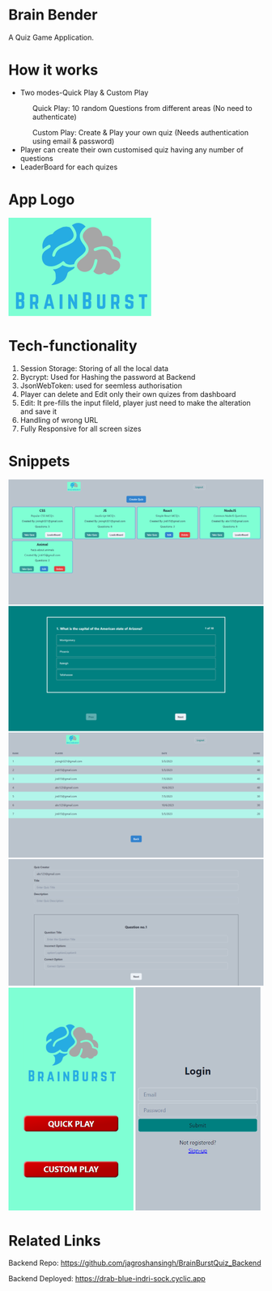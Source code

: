 # Brain Bender 
A Quiz Game Application.

# How it works
<ul>
  <li>Two modes-Quick Play & Custom Play </li>
  <ol>Quick Play: 10 random Questions from different areas (No need to authenticate)</ol>
  <ol>Custom Play: Create & Play your own quiz (Needs authentication using email & password)</ol>
  <li>Player can create their own customised quiz having any number of questions</li>
  <li>LeaderBoard for each quizes</li>
</ul>

# App Logo
<img src="https://github.com/jagroshansingh/Quiz/blob/master/frontend/public/BrainBurst_Logo.png?raw=true"/>

# Tech-functionality
<ol>
  <li>Session Storage: Storing of all the local data</li>
  <li>Bycrypt: Used for Hashing the password at Backend</li>
  <li>JsonWebToken: used for seemless authorisation</li>
  <li>Player can delete and Edit only their own quizes from dashboard</li>
  <li>Edit: It pre-fills the input fileld, player just need to make the alteration and save it</li>
  <li>Handling of wrong URL</li>
  <li>Fully Responsive for all screen sizes</li>
</ol>

# Snippets
<div>
<img src="./screenshots/QuizApp_Dashboard.png" alt="Dashboard">
<img src="./screenshots/mcqPage.png" alt="mcqPage">
<img src="./screenshots/LeaderBoard.png" alt="LeaderBoard">
<img src="./screenshots/CreateQuiz.png" alt="CreateQuiz">
<div>
<img src="./screenshots/Mobile-HomePage.png" alt="HomePage" width="49%">
<img src="./screenshots/Mobile-AuthPage.png" alt="AuthPage" width="49%">
</div>
</div>

# Related Links
<p>Backend Repo: <a href="https://github.com/jagroshansingh/BrainBurstQuiz_Backend">https://github.com/jagroshansingh/BrainBurstQuiz_Backend</a></p>
<p>Backend Deployed: <a href="https://drab-blue-indri-sock.cyclic.app">https://drab-blue-indri-sock.cyclic.app</a></p>
